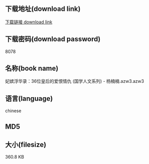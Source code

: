 ## 下载地址(download link)
[下载链接 download link](https://tutu365.netlify.app/?s=%E5%A6%83%E5%AB%94%E6%B5%AE%E5%8D%8E%E5%BD%95%EF%BC%9A36%E4%BD%8D%E7%9A%87%E5%90%8E%E7%9A%84%E7%88%B1%E6%81%A8%E6%83%85%E4%BB%87+%28%E5%9B%BD%E5%AD%A6%E4%BA%BA%E6%96%87%E7%B3%BB%E5%88%97%29+-+%E6%9D%A8%E6%A5%A0%E6%A5%A0.azw3)

## 下载密码(download password)
8078

## 名称(book name)
妃嫔浮华录：36位皇后的爱恨情仇 (国学人文系列) - 杨楠楠.azw3.azw3

## 语言(language)
chinese

## MD5


## 大小(filesize)
360.8 KB
